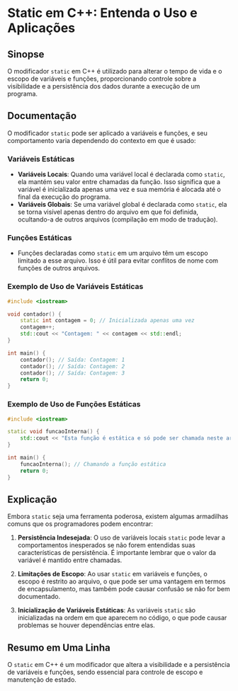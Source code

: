 <!--
Meta Description: # Static em C++: Entenda o Uso e Aplicações ## Sinopse O modificador `static` em C++ é utilizado para alterar o tempo de vida e o escopo de variáveis ...
Meta Keywords: static, variáveis, que, funções, uma
-->

# Static em C++: Entenda o Uso e Aplicações

## Sinopse
O modificador `static` em C++ é utilizado para alterar o tempo de vida e o escopo de variáveis e funções, proporcionando controle sobre a visibilidade e a persistência dos dados durante a execução de um programa.

## Documentação
O modificador `static` pode ser aplicado a variáveis e funções, e seu comportamento varia dependendo do contexto em que é usado:

### Variáveis Estáticas
- **Variáveis Locais**: Quando uma variável local é declarada como `static`, ela mantém seu valor entre chamadas da função. Isso significa que a variável é inicializada apenas uma vez e sua memória é alocada até o final da execução do programa.
- **Variáveis Globais**: Se uma variável global é declarada como `static`, ela se torna visível apenas dentro do arquivo em que foi definida, ocultando-a de outros arquivos (compilação em modo de tradução).

### Funções Estáticas
- Funções declaradas como `static` em um arquivo têm um escopo limitado a esse arquivo. Isso é útil para evitar conflitos de nome com funções de outros arquivos.

### Exemplo de Uso de Variáveis Estáticas
```cpp
#include <iostream>

void contador() {
    static int contagem = 0; // Inicializada apenas uma vez
    contagem++;
    std::cout << "Contagem: " << contagem << std::endl;
}

int main() {
    contador(); // Saída: Contagem: 1
    contador(); // Saída: Contagem: 2
    contador(); // Saída: Contagem: 3
    return 0;
}
```

### Exemplo de Uso de Funções Estáticas
```cpp
#include <iostream>

static void funcaoInterna() {
    std::cout << "Esta função é estática e só pode ser chamada neste arquivo." << std::endl;
}

int main() {
    funcaoInterna(); // Chamando a função estática
    return 0;
}
```

## Explicação
Embora `static` seja uma ferramenta poderosa, existem algumas armadilhas comuns que os programadores podem encontrar:

1. **Persistência Indesejada**: O uso de variáveis locais `static` pode levar a comportamentos inesperados se não forem entendidas suas características de persistência. É importante lembrar que o valor da variável é mantido entre chamadas.
  
2. **Limitações de Escopo**: Ao usar `static` em variáveis e funções, o escopo é restrito ao arquivo, o que pode ser uma vantagem em termos de encapsulamento, mas também pode causar confusão se não for bem documentado.

3. **Inicialização de Variáveis Estáticas**: As variáveis `static` são inicializadas na ordem em que aparecem no código, o que pode causar problemas se houver dependências entre elas.

## Resumo em Uma Linha
O `static` em C++ é um modificador que altera a visibilidade e a persistência de variáveis e funções, sendo essencial para controle de escopo e manutenção de estado.
